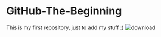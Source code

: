 # GitHub-The-Beginning
This is my first repository, just to add my stuff :)
![download](https://user-images.githubusercontent.com/116230932/205464131-701516bf-669b-4916-acdc-787fad06810d.png)
